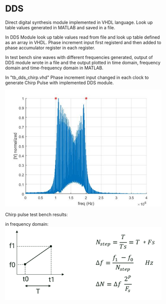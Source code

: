 # DDS
Direct digital synthesis module implemented in VHDL language.
Look up table values generated in MATLAB and saved in a file.

In DDS Module look up table values read from file and look up table defined as an array in VHDL.
Phase increment input first registerd and then added to phase accumulator register in each register.

In test bench sine waves with different frequencies generated, output of DDS module wrote in a file and the output plotted in time domain, frequency domain and time-frequency domain in MATLAB.

In "tb_dds_chirp.vhd" Phase increment input changed in each clock to generate Chirp Pulse with implemented DDS module.

[![delta phase increment](./imgs/chirp_freq_domain.jpg)](https://github.com/sphrk/DDS/blob/main/)

Chirp pulse test bench results:

in frequency domain:
[![delta phase increment](./imgs/generating_Chirp_Pulse_with_DDS.PNG)](https://github.com/sphrk/DDS/blob/main/)

